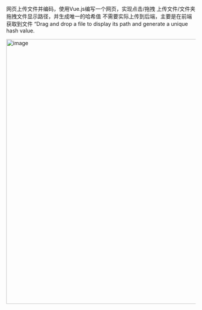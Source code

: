 网页上传文件并编码，使用Vue.js编写一个网页，实现点击/拖拽 上传文件/文件夹
拖拽文件显示路径，并生成唯一的哈希值
不需要实际上传到后端，主要是在前端获取到文件
“Drag and drop a file to display its path and generate a unique hash value.

<img width="704" alt="image" src="https://github.com/little1d/task_2/assets/115958756/f2571cf4-02b3-43f3-9875-ea537f005ccb">
